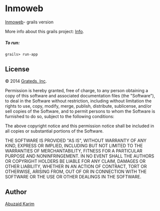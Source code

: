 # Inmoweb

[Inmoweb](https://github.com/Grateds/Proyecto)- grails version

More info about this grails project: [Info](https://github.com/Vercryger/Inmoweb/blob/master/application.properties).

##### To run:

	grails> run-app


## License

© 2014 [Grateds, Inc](https://github.com/Grateds).

Permission is hereby granted, free of charge, to any person
obtaining a copy of this software and associated documentation
files (the "Software"), to deal in the Software without
restriction, including without limitation the rights to use,
copy, modify, merge, publish, distribute, sublicense, and/or sell
copies of the Software, and to permit persons to whom the
Software is furnished to do so, subject to the following
conditions:

The above copyright notice and this permission notice shall be
included in all copies or substantial portions of the Software.

THE SOFTWARE IS PROVIDED "AS IS", WITHOUT WARRANTY OF ANY KIND,
EXPRESS OR IMPLIED, INCLUDING BUT NOT LIMITED TO THE WARRANTIES
OF MERCHANTABILITY, FITNESS FOR A PARTICULAR PURPOSE AND
NONINFRINGEMENT. IN NO EVENT SHALL THE AUTHORS OR COPYRIGHT
HOLDERS BE LIABLE FOR ANY CLAIM, DAMAGES OR OTHER LIABILITY,
WHETHER IN AN ACTION OF CONTRACT, TORT OR OTHERWISE, ARISING
FROM, OUT OF OR IN CONNECTION WITH THE SOFTWARE OR THE USE OR
OTHER DEALINGS IN THE SOFTWARE.


## Author
  
 [Abuzaid Karim](https://github.com/Vercryger)
